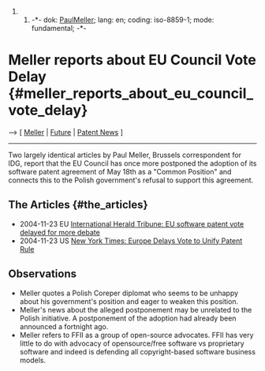 1.  1.  -\*- dok: [PaulMeller](PaulMeller "wikilink"); lang: en; coding:
        iso-8859-1; mode: fundamental; -\*-

# Meller reports about EU Council Vote Delay {#meller_reports_about_eu_council_vote_delay}

\--\> \[ [ Meller](PaulMellerEn "wikilink") \| [
Future](SwpatFuturEn "wikilink") \| [ Patent
News](SwpatcninoEn "wikilink") \]

------------------------------------------------------------------------

Two largely identical articles by Paul Meller, Brussels correspondent
for IDG, report that the EU Council has once more postponed the adoption
of its software patent agreement of May 18th as a \"Common Position\"
and connects this to the Polish government\'s refusal to support this
agreement.

## The Articles {#the_articles}

-   2004-11-23 EU [International Herald Tribune: EU software patent vote
    delayed for more
    debate](http://www.iht.com/articles/2004/11/22/business/patent.html "wikilink")
-   2004-11-23 US [New York Times: Europe Delays Vote to Unify Patent
    Rule](http://news.google.com/news?hl=en&ned=us&ie=UTF-8&scoring=d&q=%22Europe+Delays+Vote+to+Unify+Patent+Rules%22+%22new+york+times%22&btnG=Search+News "wikilink")

## Observations

-   Meller quotes a Polish Coreper diplomat who seems to be unhappy
    about his government\'s position and eager to weaken this position.
-   Meller\'s news about the alleged postponement may be unrelated to
    the Polish initiative. A postponement of the adoption had already
    been announced a fortnight ago.
-   Meller refers to FFII as a group of open-source advocates. FFII has
    very little to do with advocacy of opensource/free software vs
    proprietary software and indeed is defending all copyright-based
    software business models.

